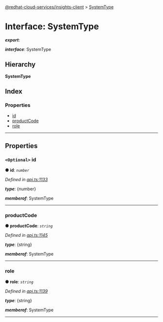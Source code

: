 [@redhat-cloud-services/insights-client](../README.md) > [SystemType](../interfaces/systemtype.md)

# Interface: SystemType

*__export__*: 

*__interface__*: SystemType

## Hierarchy

**SystemType**

## Index

### Properties

* [id](systemtype.md#id)
* [productCode](systemtype.md#productcode)
* [role](systemtype.md#role)

---

## Properties

<a id="id"></a>

### `<Optional>` id

**● id**: *`number`*

*Defined in [api.ts:1133](https://github.com/RedHatInsights/javascript-clients/blob/master/packages/insights/api.ts#L1133)*

*__type__*: {number}

*__memberof__*: SystemType

___
<a id="productcode"></a>

###  productCode

**● productCode**: *`string`*

*Defined in [api.ts:1145](https://github.com/RedHatInsights/javascript-clients/blob/master/packages/insights/api.ts#L1145)*

*__type__*: {string}

*__memberof__*: SystemType

___
<a id="role"></a>

###  role

**● role**: *`string`*

*Defined in [api.ts:1139](https://github.com/RedHatInsights/javascript-clients/blob/master/packages/insights/api.ts#L1139)*

*__type__*: {string}

*__memberof__*: SystemType

___

